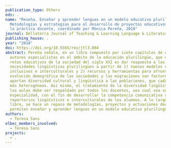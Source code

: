 ```yaml
---
publication_type: Others
eds: .
name: "Reseña. Enseñar y aprender lenguas en un modelo educativo plurilingüe:
  Metodologías y estrategias para el desarrollo de proyectos educativos y para
  la práctica docente, coordinado por Mònica Pereña, 2018"
journal: Bellaterra Journal of Teaching & Learning Language & Literature
publishing_house: .
year: "2018"
doi: https://doi.org/10.5565/rev/jtl3.804
abstract: Pereña señala, en un libro compuesto por siete capítulos de diferentes
  autores especialistas en el ámbito de la educación plurilingüe, que uno de los
  retos educativos de la sociedad del siglo XXI es dar respuesta a las
  necesidades lingüísticas plurilingües a partir de 1) nuevos modelos educativos
  inclusivos e interculturales y 2) recursos y herramientas para afrontarlos. La
  evolución demográfica de las sociedades y las migraciones son factores que
  aportan diversidad cultural y lingüística a las poblaciones, que cada vez son
  más heterogéneas. Así mismo, el tratamiento de la diversidad lingüística en
  las aulas debe ser respaldado por todos los docentes, sea cual sea su
  especialidad, con el fin de desarrollar la competencia comunicativa y los
  repertorios lingüísticos e interculturales de los alumnos. A lo largo del
  libro, se hace un repaso de metodologías, proyectos y actuaciones docentes que
  permiten enseñar y aprender lenguas en un modelo educativo plurilingüe.
authors:
  - Teresa Sans
elbec_members_involved:
  - Teresa Sans
projects:
  - .
---
```

